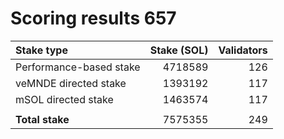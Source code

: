 # Scoring results 657

| Stake type              | Stake (SOL)    | Validators     |
|:------------------------|---------------:|---------------:|
| Performance-based stake | 4718589        | 126            |
| veMNDE directed stake   | 1393192        | 117            |
| mSOL directed stake     | 1463574        | 117            |
|                         |                |                |
| **Total stake**         | 7575355        | 249            |